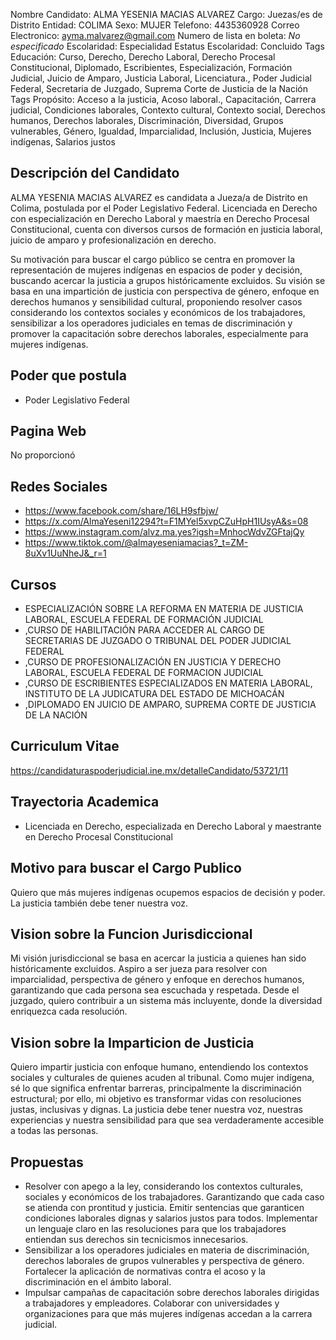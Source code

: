 Nombre Candidato: ALMA YESENIA MACIAS ALVAREZ
Cargo: Juezas/es de Distrito
Entidad: COLIMA
Sexo: MUJER
Telefono: 4435360928
Correo Electronico: ayma.malvarez@gmail.com
Numero de lista en boleta: *No especificado*
Escolaridad: Especialidad
Estatus Escolaridad: Concluido
Tags Educación: Curso, Derecho, Derecho Laboral, Derecho Procesal Constitucional, Diplomado, Escribientes, Especialización, Formación Judicial, Juicio de Amparo, Justicia Laboral, Licenciatura., Poder Judicial Federal, Secretaria de Juzgado, Suprema Corte de Justicia de la Nación
Tags Propósito: Acceso a la justicia, Acoso laboral., Capacitación, Carrera judicial, Condiciones laborales, Contexto cultural, Contexto social, Derechos humanos, Derechos laborales, Discriminación, Diversidad, Grupos vulnerables, Género, Igualdad, Imparcialidad, Inclusión, Justicia, Mujeres indígenas, Salarios justos


## Descripción del Candidato 

ALMA YESENIA MACIAS ALVAREZ es candidata a Jueza/a de Distrito en Colima, postulada por el Poder Legislativo Federal. Licenciada en Derecho con especialización en Derecho Laboral y maestría en Derecho Procesal Constitucional, cuenta con diversos cursos de formación en justicia laboral, juicio de amparo y profesionalización en derecho.

Su motivación para buscar el cargo público se centra en promover la representación de mujeres indígenas en espacios de poder y decisión, buscando acercar la justicia a grupos históricamente excluidos. Su visión se basa en una impartición de justicia con perspectiva de género, enfoque en derechos humanos y sensibilidad cultural, proponiendo resolver casos considerando los contextos sociales y económicos de los trabajadores, sensibilizar a los operadores judiciales en temas de discriminación y promover la capacitación sobre derechos laborales, especialmente para mujeres indígenas.


## Poder que postula

- Poder Legislativo Federal


## Pagina Web

No proporcionó


## Redes Sociales

- https://www.facebook.com/share/16LH9sfbjw/
- https://x.com/AlmaYeseni12294?t=F1MYel5xvpCZuHpH1IUsyA&s=08
- https://www.instagram.com/alvz.ma.yes?igsh=MnhocWdvZGFtajQy
- https://www.tiktok.com/@almayeseniamacias?_t=ZM-8uXv1UuNheJ&_r=1


## Cursos

- ESPECIALIZACIÓN SOBRE LA REFORMA EN MATERIA DE JUSTICIA LABORAL, ESCUELA FEDERAL DE FORMACIÓN JUDICIAL
- ,CURSO DE HABILITACIÓN PARA ACCEDER AL CARGO DE SECRETARIAS DE JUZGADO O TRIBUNAL DEL PODER JUDICIAL FEDERAL
- ,CURSO DE PROFESIONALIZACIÓN EN JUSTICIA Y DERECHO LABORAL, ESCUELA FEDERAL DE FORMACION JUDICIAL
- ,CURSO DE ESCRIBIENTES ESPECIALIZADOS EN MATERIA LABORAL, INSTITUTO DE LA JUDICATURA DEL ESTADO DE MICHOACÁN
- ,DIPLOMADO EN JUICIO DE AMPARO, SUPREMA CORTE DE JUSTICIA DE LA NACIÓN


## Curriculum Vitae

https://candidaturaspoderjudicial.ine.mx/detalleCandidato/53721/11


## Trayectoria Academica

- Licenciada en Derecho, especializada en Derecho Laboral y maestrante en Derecho Procesal Constitucional


## Motivo para buscar el Cargo Publico

Quiero que más mujeres indígenas ocupemos espacios de decisión y poder. La justicia también debe tener nuestra voz.


## Vision sobre la Funcion Jurisdiccional

Mi visión jurisdiccional se basa en acercar la justicia a quienes han sido históricamente excluidos. Aspiro a ser jueza para resolver con imparcialidad, perspectiva de género y enfoque en derechos humanos, garantizando que cada persona sea escuchada y respetada. Desde el juzgado, quiero contribuir a un sistema más incluyente, donde la diversidad enriquezca cada resolución.


## Vision sobre la Imparticion de Justicia

Quiero impartir justicia con enfoque humano, entendiendo los contextos sociales y culturales de quienes acuden al tribunal. Como mujer indígena, sé lo que significa enfrentar barreras, principalmente la discriminación estructural; por ello, mi objetivo es transformar vidas con resoluciones justas, inclusivas y dignas. La justicia debe tener nuestra voz, nuestras experiencias y nuestra sensibilidad para que sea verdaderamente accesible a todas las personas.


## Propuestas

- Resolver con apego a la ley, considerando los contextos culturales, sociales y económicos de los trabajadores. Garantizando que cada caso se atienda con prontitud y justicia. Emitir sentencias que garanticen condiciones laborales dignas y salarios justos para todos. Implementar un lenguaje claro en las resoluciones para que los trabajadores entiendan sus derechos sin tecnicismos innecesarios.
- Sensibilizar a los operadores judiciales en materia de discriminación, derechos laborales de grupos vulnerables y perspectiva de género. Fortalecer la aplicación de normativas contra el acoso y la discriminación en el ámbito laboral.
- Impulsar campañas de capacitación sobre derechos laborales dirigidas a trabajadores y empleadores. Colaborar con universidades y organizaciones para que más mujeres indígenas accedan a la carrera judicial.

